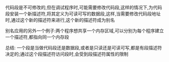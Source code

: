 ﻿代码段是不可修改的,但在调试程序时,可能需要修改代码段,这样的情况下,为代码段安装一个新描述符,将其定义为可读可写的数据段,这样,当需要修改代码段地址时,通过这个新的描述符来进行,这个新的描述符成为别名



别名应用的另外一个例子:两个程序想共享一个内存区域,可以分别为每个程序建立一个描述符,都指向同一个内存段



总结: 一个段是当做代码段还是数据段,或者是只读还是可读可写,都是有段描述符决定的;通过这个段描述符访问段时,会受到段描述符属性的限制